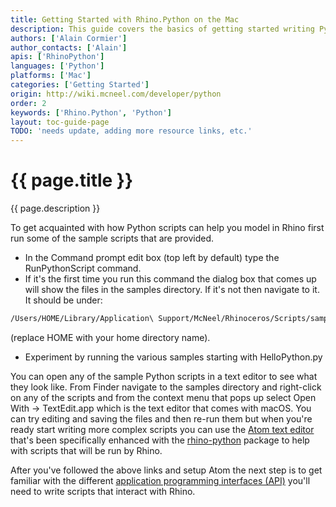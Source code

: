 ```yaml
---
title: Getting Started with Rhino.Python on the Mac
description: This guide covers the basics of getting started writing Python in Rhino for Mac.
authors: ['Alain Cormier']
author_contacts: ['Alain']
apis: ['RhinoPython']
languages: ['Python']
platforms: ['Mac']
categories: ['Getting Started']
origin: http://wiki.mcneel.com/developer/python
order: 2
keywords: ['Rhino.Python', 'Python']
layout: toc-guide-page
TODO: 'needs update, adding more resource links, etc.'
---
```


# {{ page.title }}

{{ page.description }}

To get acquainted with how Python scripts can help you model in Rhino first run some of the sample scripts that are provided.

  - In the Command prompt edit box (top left by default) type the RunPythonScript command.
  - If it's the first time you run this command the dialog box that comes up will show the files in the samples directory.  If it's not then navigate to it.  It should be under:
  ```bash
  /Users/HOME/Library/Application\ Support/McNeel/Rhinoceros/Scripts/samples
  ```
  (replace HOME with your home directory name).
  - Experiment by running the various samples starting with HelloPython.py

You can open any of the sample Python scripts in a text editor to see what they look like.  From Finder navigate to the samples directory and right-click on any of the scripts and from the context menu that pops up select Open With -> TextEdit.app which is the text editor that comes with macOS.  You can try editing and saving the files and then re-run them but when you're ready start writing more complex scripts you can use the <a href="https://atom.io" target="_blank">Atom text editor</a> that's been specifically enhanced with the <a href="https://atom.io/packages/rhino-python" target="_blank">rhino-python</a> package to help with scripts that will be run by Rhino.

After you've followed the above links and setup Atom the next step is to get familiar with the different [application programming interfaces (API)](../apis_for_python/) you'll need to write scripts that interact with Rhino.
